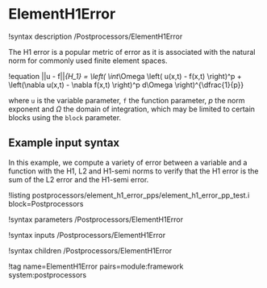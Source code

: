 # ElementH1Error

!syntax description /Postprocessors/ElementH1Error

The H1 error is a popular metric of error as it is associated with the natural norm
for commonly used finite element spaces.

!equation
||u - f||_{H_1} = \left( \int_\Omega \left( u(x,t) - f(x,t) \right)^p + \left(\nabla u(x,t) - \nabla f(x,t) \right)^p d\Omega \right)^{\dfrac{1}{p}}

where `u` is the variable parameter, `f` the function parameter, $p$ the norm exponent and $\Omega$ the domain of integration,
which may be limited to certain blocks using the `block` parameter.

## Example input syntax

In this example, we compute a variety of error between a variable and a function with the H1, L2 and H1-semi norms to verify that the H1 error is the sum of the L2 error and the H1-semi error.

!listing postprocessors/element_h1_error_pps/element_h1_error_pp_test.i block=Postprocessors

!syntax parameters /Postprocessors/ElementH1Error

!syntax inputs /Postprocessors/ElementH1Error

!syntax children /Postprocessors/ElementH1Error

!tag name=ElementH1Error pairs=module:framework system:postprocessors

